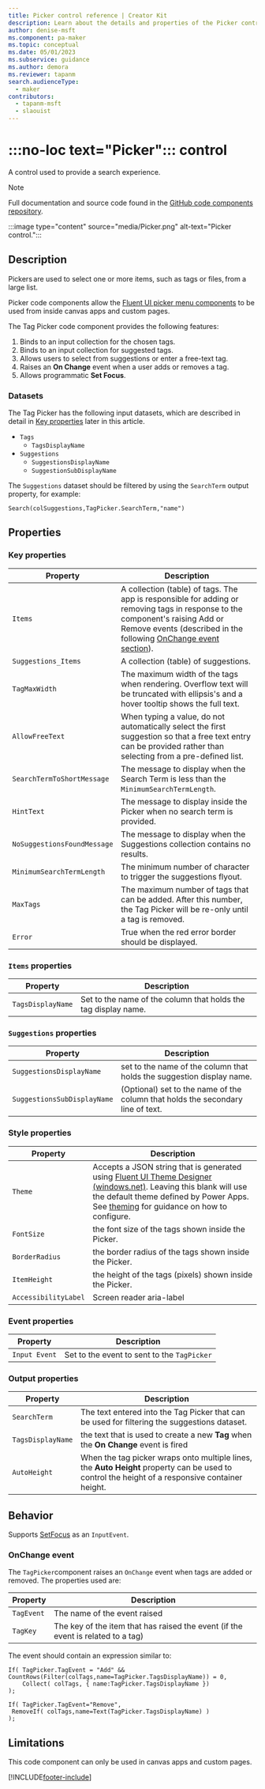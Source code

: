 ```yaml
---
title: Picker control reference | Creator Kit
description: Learn about the details and properties of the Picker control in the Creator Kit.
author: denise-msft
ms.component: pa-maker
ms.topic: conceptual
ms.date: 05/01/2023
ms.subservice: guidance
ms.author: demora
ms.reviewer: tapanm
search.audienceType: 
  - maker
contributors:
  - tapanm-msft
  - slaouist
---
```


# :::no-loc text="Picker"::: control

A control used to provide a search experience.

> [!NOTE]
> Full documentation and source code found in the [GitHub code components repository](https://github.com/microsoft/powercat-code-components/tree/main/Picker).

:::image type="content" source="media/Picker.png" alt-text="Picker control.":::

## Description

Pickers are used to select one or more items, such as tags or files, from a large list.

Picker code components allow the [Fluent UI picker menu components](https://developer.microsoft.com/fluentui#/controls/web/Pickers) to be used from inside canvas apps and custom pages.

The Tag Picker code component provides the following features:

1. Binds to an input collection for the chosen tags.
1. Binds to an input collection for suggested tags.
1. Allows users to select from suggestions or enter a free-text tag.
1. Raises an **On Change** event when a user adds or removes a tag.
1. Allows programmatic **Set Focus**.

### Datasets

The Tag Picker has the following input datasets, which are described in detail in [Key properties](#key-properties) later in this article.

- `Tags` 
  - `TagsDisplayName` 
- `Suggestions` 
  - `SuggestionsDisplayName` 
  - `SuggestionSubDisplayName`

The `Suggestions` dataset should be filtered by using the `SearchTerm` output property, for example:

```power-fx
Search(colSuggestions,TagPicker.SearchTerm,"name")
```

## Properties

### Key properties

| Property | Description |
| -------- | ----------- |
| `Items` | A collection (table) of tags. The app is responsible for adding or removing tags in response to the component's raising Add or Remove events (described in the following [OnChange event section](#onchange-event)). |
| `Suggestions_Items` | A collection (table) of suggestions. |
| `TagMaxWidth` | The maximum width of the tags when rendering. Overflow text will be truncated with ellipsis's and a hover tooltip shows the full text. |
| `AllowFreeText` | When typing a value, do not automatically select the first suggestion so that a free text entry can be provided rather than selecting from a pre-defined list. |
| `SearchTermToShortMessage` | The message to display when the Search Term is less than the `MinimumSearchTermLength`.
| `HintText` | The message to display inside the Picker when no search term is provided. |
| `NoSuggestionsFoundMessage` | The message to display when the Suggestions collection contains no results. |
| `MinimumSearchTermLength` | The minimum number of character to trigger the suggestions flyout. |
| `MaxTags` | The maximum number of tags that can be added. After this number, the Tag Picker will be re-only until a tag is removed. |
| `Error` | True when the red error border should be displayed. |

### `Items` properties
| Property | Description |
| -------- | ----------- |
| `TagsDisplayName` | Set to the name of the column that holds the tag display name. |

### `Suggestions` properties
| Property | Description |
| -------- | ----------- |
| `SuggestionsDisplayName` | set to the name of the column that holds the suggestion display name. |
| `SuggestionsSubDisplayName` | (Optional) set to the name of the column that holds the secondary line of text. |

### Style properties
| Property | Description |
| -------- | ----------- |
| `Theme` | Accepts a JSON string that is generated using [Fluent UI Theme Designer (windows.net)](https://fabricweb.z5.web.core.windows.net/pr-deploy-site/refs/heads/master/theming-designer/). Leaving this blank will use the default theme defined by Power Apps. See [theming](theme.md) for guidance on how to configure. |
| `FontSize` | the font size of the tags shown inside the Picker. |
| `BorderRadius` | the border radius of the tags shown inside the Picker. |
| `ItemHeight` | the height of the tags (pixels) shown inside the Picker. |
| `AccessibilityLabel` | Screen reader aria-label |

### Event properties
| Property | Description |
| -------- | ----------- |
| `Input Event` | Set to the event to sent to the `TagPicker` |

### Output properties
| Property | Description |
| -------- | ----------- |
| `SearchTerm` | The text entered into the Tag Picker that can be used for filtering the suggestions dataset. |
| `TagsDisplayName` | the text that is used to create a new **Tag** when the **On Change** event is fired |
| `AutoHeight` | When the tag picker wraps onto multiple lines, the **Auto Height** property can be used to control the height of a responsive container height. |

## Behavior

Supports [SetFocus](setfocus.md) as an `InputEvent`.

### OnChange event

The `TagPicker`component raises an `OnChange` event when tags are added or removed. The properties used are:

| Property | Description |
| -------- | ----------- |
| `TagEvent` | The name of the event raised |
| `TagKey` | The key of the item that has raised the event (if the event is related to a tag) |

The event should contain an expression similar to:

```power-fx
If( TagPicker.TagEvent = "Add" && CountRows(Filter(colTags,name=TagPicker.TagsDisplayName)) = 0,
    Collect( colTags, { name:TagPicker.TagsDisplayName })
);

If( TagPicker.TagEvent="Remove",
 RemoveIf( colTags,name=Text(TagPicker.TagsDisplayName) )
);
```

## Limitations

This code component can only be used in canvas apps and custom pages.

[!INCLUDE[footer-include](../../includes/footer-banner.md)]
